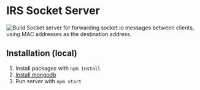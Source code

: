 # IRS Socket Server
![Build](https://github.com/interactionresearchstudio/socket-server/workflows/Build/badge.svg)
Socket server for forwarding socket.io messages between clients, using MAC
addresses as the destination address.

## Installation (local)

1. Install packages with `npm install`
2. [Install mongodb](https://docs.mongodb.com/manual/installation/)
3. Run server with `npm start`
